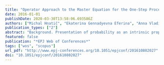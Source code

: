 ```yaml
---
title: "Operator Approach to the Master Equation for the One-Step Process"
date: 2016-01-01
publishDate: 2020-03-30T13:58:06.693586Z
authors: ["Michal Hnatič", "Ekaterina Gennadyevna Eferina", "Anna Vladislavovna Korolkova", "Dmitry Sergeevich Kulyabov", "Leonid Antonovich Sevastyanov"]
publication_types: ["2"]
abstract: "Background. Presentation of probability as an intrinsic property of the nature leads researchers to switch from deterministic to stochastic description of the phenomena. On the basis of the ideology of N. G. van Kampen and C. W. Gardiner the procedure of stochastization of one-step process was formulated. It allows to write down the master equation based on the type of of the kinetic equations (equations of interactions) and assumptions about the nature of the process (which may not neces- sarily process of birth–death). The kinetics of the interaction has recently attracted attention because it often occurs in the physical, chemical, technical, biological, environmental, economic, and sociological systems. However, there are no general methods for the direct study of this equation. The expansion of the equation in a formal Taylor series (so called Kramers–Moyal's expansion) is used in the procedure of stochastization of one-step processes. It is also possible to apply system size expansion (van Kampen's expansion). Leaving in the expansion terms up to second order we can get the Fokker–Planck equation, and after the Langevin equation. It should be clearly understood that these equations are approximate recording of the master equation. Purpose. However, this does not remove the need for the study of the master equation. Moreover, that the power series produced during the decomposition of the master equation may be divergent (for example, in spatial models). This makes it impossible to apply the classical perturbation theory. Method. It is proposed to use quantum field perturbation theory for the statistical systems (so-called method Doi). The perturbation series are treated in the spirit of the Feynman path integral, where the Green's functions of the perturbed Liouville operator of the master equation are propagators. For more convenience of selection of the perturbed and unperturbed parts of the Liouville operator and to obtain the explicit form of the Green function of the master equation we need to rewrite the equation in the occupation number representation (Fock state). Results. This work is a methodological material that describes the principles of master equation solution based on methods of quantum field perturbation theory. The feature presentation is that it is designed for non-specialists in quantum field theory. This example uses Verhulst model because of its simplicity and clarity (the first order equation, is independent of the spatial variables, however, contains non-linearity). Conclusions. The described method allows to solve directly the master equation and obtain the model parameters, such as the moments and the probability density distribution."
featured: false
publication: "*EPJ Web of Conferences*"
tags: ["wos", "scopus"]
url_pdf: "http://www.epj-conferences.org/10.1051/epjconf/201610802027"
doi: "10.1051/epjconf/201610802027"
---
```


